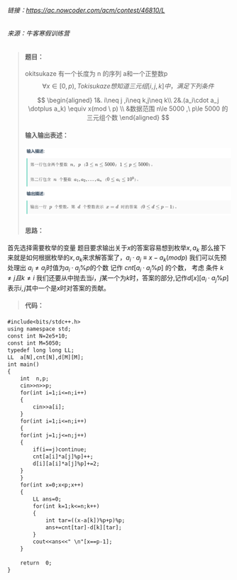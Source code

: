 
###### 链接：https://ac.nowcoder.com/acm/contest/46810/L
###### 来源：牛客寒假训练营

>#### 题目：
>okitsukaze 有一个长度为 n 的序列 a和一个正整数p 
>$$
\forall x \in[0,p), Tokisukaze 想知道三元组[i,j,k] 中，满足下列条件 
>$$
>
>$$
\begin{aligned}
1&. i\neq j ,i\neq k,j\neq k\\
2&.(a_i\cdot a_j \dotplus a_k) \equiv x(mod \ p) \\
&数据范围 n\le 5000 ,\  p\le 5000
的三元组个数
\end{aligned}
$$
>#### 输入输出表述：
>![Alt text](%E5%BE%AE%E4%BF%A1%E6%88%AA%E5%9B%BE_20230129221331.png)
>#### 思路：
首先选择需要枚举的变量 题目要求输出关于$x$的答案容易想到枚举$x,a_k$ 那么接下来就是如何根据枚举的$x,a_k$来求解答案了，$a_i\cdot a_j \equiv x-a_k(mod p)$ 我们可以先预处理出 $a_i\neq a_j$时值为$a_i \cdot a_j \%p$的个数
记作 $cnt[a_i\cdot a_j \%p]$ 的个数，
考虑 条件 $k\neq j 且 k \neq i$ 我们还要从中抛去当$i，j$某一个为$k$时，答案的部分,记作$d[x][a_i\cdot a_j \%p]$表示$i,j$其中一个是$x$时对答案的贡献。




>#### 代码：
    #include<bits/stdc++.h>
    using namespace std;
    const int N=2e5+10;
    const int M=5050;
    typedef long long LL;
    LL  a[N],cnt[N],d[M][M];
    int main()
    {
        int  n,p;
        cin>>n>>p;
        for(int i=1;i<=n;i++)
        {
            cin>>a[i];
        }
        for(int i=1;i<=n;i++)
        {
        for(int j=1;j<=n;j++)
        {
            if(i==j)continue;
            cnt[a[i]*a[j]%p]++;
            d[i][a[i]*a[j]%p]+=2;
        }
        }
        for(int x=0;x<p;x++)
        {
            LL ans=0;
            for(int k=1;k<=n;k++)
            {
                int tar=((x-a[k])%p+p)%p;
                ans+=cnt[tar]-d[k][tar];
            }
            cout<<ans<<" \n"[x==p-1];
        }
        
        return  0;
    }